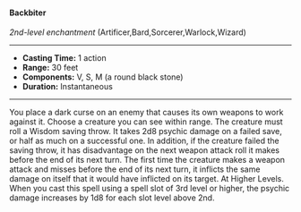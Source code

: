 #### Backbiter
*2nd-level enchantment* (Artificer,Bard,Sorcerer,Warlock,Wizard)
___
- **Casting Time:** 1 action
- **Range:** 30 feet
- **Components:** V, S, M (a round black stone)
- **Duration:** Instantaneous
---
You place a dark curse on an enemy that causes its
own weapons to work against it. Choose a creature
you can see within range. The creature must roll a
Wisdom saving throw. It takes 2d8 psychic damage
on a failed save, or half as much on a successful one.
In addition, if the creature failed the saving
throw, it has disadvantage on the next weapon
attack roll it makes before the end of its next turn.
The first time the creature makes a weapon attack
and misses before the end of its next turn, it inflicts
the same damage on itself that it would have
inflicted on its target.
At Higher Levels.  When you cast this spell using
a spell slot of 3rd level or higher, the psychic
damage increases by 1d8 for each slot level above
2nd.
